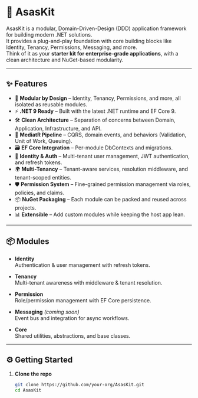 # 🚀 AsasKit

AsasKit is a modular, Domain-Driven-Design (DDD) application framework for building modern .NET solutions.  
It provides a plug-and-play foundation with core building blocks like Identity, Tenancy, Permissions, Messaging, and more.  
Think of it as your **starter kit for enterprise-grade applications**, with a clean architecture and NuGet-based modularity.

---

## ✨ Features

- 🧩 **Modular by Design** – Identity, Tenancy, Permissions, and more, all isolated as reusable modules.
- ⚡ **.NET 9 Ready** – Built with the latest .NET runtime and EF Core 9.
- 🛠 **Clean Architecture** – Separation of concerns between Domain, Application, Infrastructure, and API.
- 🔄 **MediatR Pipeline** – CQRS, domain events, and behaviors (Validation, Unit of Work, Queuing).
- 🗃 **EF Core Integration** – Per-module DbContexts and migrations.
- 🔐 **Identity & Auth** – Multi-tenant user management, JWT authentication, and refresh tokens.
- 🌍 **Multi-Tenancy** – Tenant-aware services, resolution middleware, and tenant-scoped entities.
- 🛡 **Permission System** – Fine-grained permission management via roles, policies, and claims.
- 📦 **NuGet Packaging** – Each module can be packed and reused across projects.
- 📊 **Extensible** – Add custom modules while keeping the host app lean.

---

## 📦 Modules

- **Identity**  
  Authentication & user management with refresh tokens.

- **Tenancy**  
  Multi-tenant awareness with middleware & tenant resolution.

- **Permission**  
  Role/permission management with EF Core persistence.

- **Messaging** *(coming soon)*  
  Event bus and integration for async workflows.

- **Core**  
  Shared utilities, abstractions, and base classes.

---

## ⚙️ Getting Started

1. **Clone the repo**  
   ```bash
   git clone https://github.com/your-org/AsasKit.git
   cd AsasKit
